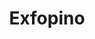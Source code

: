 ---
id: "exfopino"
image: 
  src: "/src/images/exfopino.png"
  alt: "exfopino web"
title: "Exfopino"
location: "Pontevedra, Spain"
year: "2023"
platform: "Wordpress"
show_title: {portfolio: true, card: false}
secondary_link: { text: "", href: ""}
tech: "Elementor"
url: "https://exfopino.redpipesolutions.com/"
description: The web site shows the wonders of this sawmill and its wood work
              station in the north of Spain. The web also unveils custom made wood
              products and the excellence of woodwork made with care and
              dedication.<br><br>
              Developed with the latest versions of <b>WordPress and Elementor</b> the
              website offers a great user experience up the most recent web
              standards. The user demanded to be able to introduce his own content
              and replace existing features and thus the need of WordPress. There
              is custom <b>JS and CSS</b> as needed across the site.
---